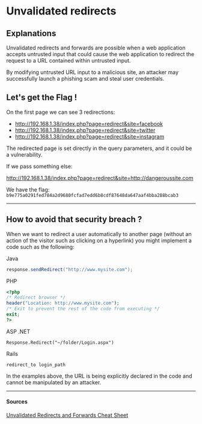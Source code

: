 # Unvalidated redirects

## Explanations

Unvalidated redirects and forwards are possible when a web application accepts untrusted input that could cause the web application to redirect the request to a URL contained within untrusted input.

By modifying untrusted URL input to a malicious site, an attacker may successfully launch a phishing scam and steal user credentials.

## Let's get the Flag !

On the first page we can see 3 redirections:

- http://192.168.1.38/index.php?page=redirect&site=facebook
- http://192.168.1.38/index.php?page=redirect&site=twitter
- http://192.168.1.38/index.php?page=redirect&site=instagram

The redirected page is set directly in the query parameters, and it could be a vulnerability.

If we pass something else:

http://192.168.1.38/index.php?page=redirect&site=http://dangeroussite.com

We have the flag: `b9e775a0291fed784a2d9680fcfad7edd6b8cdf87648da647aaf4bba288bcab3`

---

## How to avoid that security breach ?

When we want to redirect a user automatically to another page (without an action of the visitor such as clicking on a hyperlink) you might implement a code such as the following:

Java

```java
response.sendRedirect("http://www.mysite.com");
```

PHP

```php
<?php
/* Redirect browser */
header("Location: http://www.mysite.com");
/* Exit to prevent the rest of the code from executing */
exit;
?>
```

ASP .NET

```.net
Response.Redirect("~/folder/Login.aspx")
```

Rails

```rails
redirect_to login_path
```

In the examples above, the URL is being explicitly declared in the code and cannot be manipulated by an attacker.

---

#### Sources

[Unvalidated Redirects and Forwards Cheat Sheet](https://cheatsheetseries.owasp.org/cheatsheets/Unvalidated_Redirects_and_Forwards_Cheat_Sheet.html)
